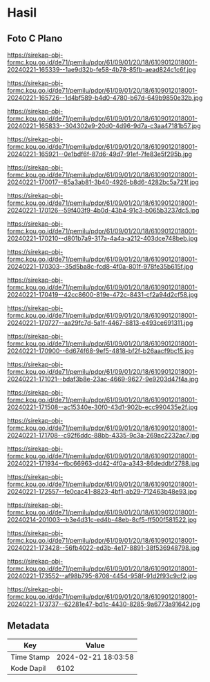 # Hasil

## Foto C Plano

https://sirekap-obj-formc.kpu.go.id/de71/pemilu/pdpr/61/09/01/20/18/6109012018001-20240221-165339--1ae9d32b-fe58-4b78-85fb-aead824c1c6f.jpg

https://sirekap-obj-formc.kpu.go.id/de71/pemilu/pdpr/61/09/01/20/18/6109012018001-20240221-165726--1d4bf589-b4d0-4780-b67d-649b9850e32b.jpg

https://sirekap-obj-formc.kpu.go.id/de71/pemilu/pdpr/61/09/01/20/18/6109012018001-20240221-165833--304302e9-20d0-4d96-9d7a-c3aa47181b57.jpg

https://sirekap-obj-formc.kpu.go.id/de71/pemilu/pdpr/61/09/01/20/18/6109012018001-20240221-165921--0e1bdf6f-87d6-49d7-91ef-7fe83e5f295b.jpg

https://sirekap-obj-formc.kpu.go.id/de71/pemilu/pdpr/61/09/01/20/18/6109012018001-20240221-170017--85a3ab81-3b40-4926-b8d6-4282bc5a721f.jpg

https://sirekap-obj-formc.kpu.go.id/de71/pemilu/pdpr/61/09/01/20/18/6109012018001-20240221-170126--59f403f9-4b0d-43b4-91c3-b065b3237dc5.jpg

https://sirekap-obj-formc.kpu.go.id/de71/pemilu/pdpr/61/09/01/20/18/6109012018001-20240221-170210--d801b7a9-317a-4a4a-a212-403dce748beb.jpg

https://sirekap-obj-formc.kpu.go.id/de71/pemilu/pdpr/61/09/01/20/18/6109012018001-20240221-170303--35d5ba8c-fcd8-4f0a-801f-978fe35b615f.jpg

https://sirekap-obj-formc.kpu.go.id/de71/pemilu/pdpr/61/09/01/20/18/6109012018001-20240221-170419--42cc8600-819e-472c-8431-cf2a94d2cf58.jpg

https://sirekap-obj-formc.kpu.go.id/de71/pemilu/pdpr/61/09/01/20/18/6109012018001-20240221-170727--aa29fc7d-5a1f-4467-8813-e493ce691311.jpg

https://sirekap-obj-formc.kpu.go.id/de71/pemilu/pdpr/61/09/01/20/18/6109012018001-20240221-170900--6d674f68-9ef5-4818-bf2f-b26aacf9bc15.jpg

https://sirekap-obj-formc.kpu.go.id/de71/pemilu/pdpr/61/09/01/20/18/6109012018001-20240221-171021--bdaf3b8e-23ac-4669-9627-9e9203d47f4a.jpg

https://sirekap-obj-formc.kpu.go.id/de71/pemilu/pdpr/61/09/01/20/18/6109012018001-20240221-171508--ac15340e-30f0-43d1-902b-ecc990435e2f.jpg

https://sirekap-obj-formc.kpu.go.id/de71/pemilu/pdpr/61/09/01/20/18/6109012018001-20240221-171708--c92f6ddc-88bb-4335-9c3a-269ac2232ac7.jpg

https://sirekap-obj-formc.kpu.go.id/de71/pemilu/pdpr/61/09/01/20/18/6109012018001-20240221-171934--fbc66963-dd42-4f0a-a343-86deddbf2788.jpg

https://sirekap-obj-formc.kpu.go.id/de71/pemilu/pdpr/61/09/01/20/18/6109012018001-20240221-172557--fe0cac41-8823-4bf1-ab29-712463b48e93.jpg

https://sirekap-obj-formc.kpu.go.id/de71/pemilu/pdpr/61/09/01/20/18/6109012018001-20240214-201003--b3e4d31c-ed4b-48eb-8cf5-ff500f581522.jpg

https://sirekap-obj-formc.kpu.go.id/de71/pemilu/pdpr/61/09/01/20/18/6109012018001-20240221-173428--56fb4022-ed3b-4e17-8891-38f536948798.jpg

https://sirekap-obj-formc.kpu.go.id/de71/pemilu/pdpr/61/09/01/20/18/6109012018001-20240221-173552--af98b795-8708-4454-958f-91d2f93c9cf2.jpg

https://sirekap-obj-formc.kpu.go.id/de71/pemilu/pdpr/61/09/01/20/18/6109012018001-20240221-173737--62281e47-bd1c-4430-8285-9a6773a91642.jpg


## Metadata

| Key        | Value               |
| ---------- | ------------------- |
| Time Stamp | 2024-02-21 18:03:58 |
| Kode Dapil | 6102                |



